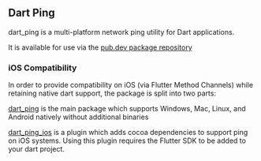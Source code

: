 ## Dart Ping

dart_ping is a multi-platform network ping utility for Dart applications.

It is available for use via the [pub.dev package repository](https://pub.dev/packages/dart_ping)

### iOS Compatibility

In order to provide compatibility on iOS (via Flutter Method Channels) while retaining native dart support, the package is split into two parts:

[dart_ping](dart_ping) is the main package which supports Windows, Mac, Linux, and Android natively without additional binaries

[dart_ping_ios](dart_ping_ios) is a plugin which adds cocoa dependencies to support ping on iOS systems. Using this plugin requires the Flutter SDK to be added to your dart project.